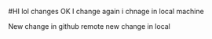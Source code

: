 #HI
lol changes
OK I change again i chnage in local machine 

New change in github remote
new change in local